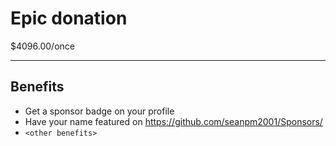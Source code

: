 
# Epic donation

$4096.00/once

---

## Benefits

- Get a sponsor badge on your profile
- Have your name featured on https://github.com/seanpm2001/Sponsors/
- `<other benefits>`
